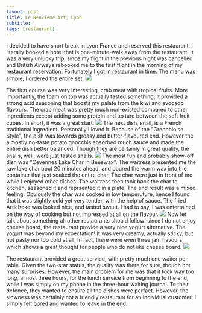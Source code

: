 ```yaml
---
layout: post
title: Le Neuvième Art, Lyon
subtitle: 
tags: [restaurant]
---
```


I decided to have short break in Lyon France and reserved this restaurant.
I literally booked a hotel that is one-minute-walk away from the restaurant.
It was a very unlucky trip, since my flight in the previous night was cancelled and British Airways rebooked me to the first flight in the morning of my restaurant reservation.
Fortunately I got in restaurant in time.
The menu was simple; I ordered the entire set.
<img src="{{ 'img/Le-Neuvieme-Art-menu.jpg' | relative_url }}" />

The first course was very interesting, crab meat with tropical fruits.
More importantly, the foam on top was actually tasted something; it provided a strong acid seasoning that boosts my palate from the kiwi and avocado flavours.
The crab meat was pretty much non-existed compared to other ingredients except adding some protein and texture between the soft fruit cubes.
In short, it was a great start.
<img src="{{ 'img/Le-Neuvieme-Art-crab.jpg' | relative_url }}" />
The next dish, snail, is a French traditional ingredient.
Personally I loved it.
Because of the "Grenobloise Style", the dish was towards greasy and butter-flavoured end.
However the almostly no-taste potato gnocchis absorbed much sauce and made the entire dish better balanced.
Though they are certainly in great quality, the snails, well, were just tasted snails.
<img src="{{ 'img/Le-Neuvieme-Art-snail.jpg' | relative_url }}" />
The most fun and probably show-off dish was "Cevennes Lake Char in Beeswax".
The waitress presented me the raw lake char bout 20 minutes ahead, and poured the warm wax into the container that just soaked the entire char.
The char were just in front of me while I enjoyed other dishes.
The waitress then took back the char to kitchen, seasoned it and reprsented it in a plate.
The end result was a mixed feeling.
Obviously the char was cooked in low temperuture, hence I found that it was slightly cold yet very tender, with the help of sauce.
The fried Artichoke was looked nice, and tasted sweet.
I had to say, I was entertained on the way of cooking but not impressed at all on the flavour.
<img src="{{ 'img/Le-Neuvieme-Art-wax.jpg' | relative_url }}" />
Now let talk about something all other restaurants should follow: since I do not enjoy cheese board, the restaurant provide a very nice yogurt alternative.
The yogurt was beyond my expectation!
It was very creamy, actually sticky, but not pasty nor too cold at all.
In fact, there were even three jam flavours, which shows a great thought for people who do not like cheese board.
<img src="{{ 'img/Le-Neuvieme-Art-yogurt.jpg' | relative_url }}" />

The restaurant provided a great service, with pretty much one waiter per table.
Given the two-star status, the quality was there for sure, though not many surprises. 
However, the main problem for me was that it took way too long, almost three hours, for the lunch service from beginning to the end, while I was simply on my phone in the three-hour waiting journal.
To their defence, they wanted to ensure all the dishes were perfact.
However, the slowness was certainly not a friendly restaurant for an individual customer; I simply felt bored and wanted to leave in the end.
